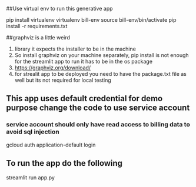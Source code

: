 ##Use virtual env to run this generative app

pip install virtualenv
virtualenv bill-env
source bill-env/bin/activate
pip install -r requirements.txt


##graphviz is a little weird 
1. library it expects the installer to be in the machine
2. So install graphviz on your machine separately, pip install is not enough for the streamlit app to run it has to be in the os package
3. https://graphviz.org/download/
4. for strealit app to be deployed you need to have the package.txt file as well but its not required for local testing




## This app uses default credential for demo purpose change the code to use service account
### service account should only have read access to billing data to avoid sql injection
gcloud auth application-default login


## To run the app do the following
streamlit run app.py


